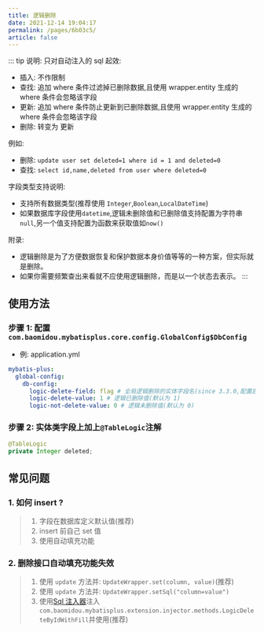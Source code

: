 ```yaml
---
title: 逻辑删除
date: 2021-12-14 19:04:17
permalink: /pages/6b03c5/
article: false
---
```


::: tip 说明:
只对自动注入的 sql 起效:

- 插入: 不作限制
- 查找: 追加 where 条件过滤掉已删除数据,且使用 wrapper.entity 生成的 where 条件会忽略该字段
- 更新: 追加 where 条件防止更新到已删除数据,且使用 wrapper.entity 生成的 where 条件会忽略该字段
- 删除: 转变为 更新

例如:

- 删除: `update user set deleted=1 where id = 1 and deleted=0`
- 查找: `select id,name,deleted from user where deleted=0`

字段类型支持说明:

- 支持所有数据类型(推荐使用 `Integer`,`Boolean`,`LocalDateTime`)
- 如果数据库字段使用`datetime`,逻辑未删除值和已删除值支持配置为字符串`null`,另一个值支持配置为函数来获取值如`now()`

附录:

- 逻辑删除是为了方便数据恢复和保护数据本身价值等等的一种方案，但实际就是删除。
- 如果你需要频繁查出来看就不应使用逻辑删除，而是以一个状态去表示。
:::

## 使用方法

### 步骤 1: 配置`com.baomidou.mybatisplus.core.config.GlobalConfig$DbConfig`

- 例: application.yml

```yaml
mybatis-plus:
  global-config:
    db-config:
      logic-delete-field: flag # 全局逻辑删除的实体字段名(since 3.3.0,配置后可以忽略不配置步骤2)
      logic-delete-value: 1 # 逻辑已删除值(默认为 1)
      logic-not-delete-value: 0 # 逻辑未删除值(默认为 0)
```

### 步骤 2: 实体类字段上加上`@TableLogic`注解

```java
@TableLogic
private Integer deleted;
```

## 常见问题

### 1. 如何 insert ?

> 1. 字段在数据库定义默认值(推荐)
> 2. insert 前自己 set 值
> 3. 使用自动填充功能

### 2. 删除接口自动填充功能失效

> 1. 使用 `update` 方法并: `UpdateWrapper.set(column, value)`(推荐)
> 2. 使用 `update` 方法并: `UpdateWrapper.setSql("column=value")`
> 3. 使用[Sql 注入器](/guide/sql-injector.md)注入`com.baomidou.mybatisplus.extension.injector.methods.LogicDeleteByIdWithFill`并使用(推荐)
